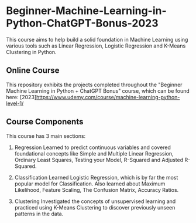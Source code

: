 # Beginner-Machine-Learning-in-Python-ChatGPT-Bonus-2023
This course aims to help build a solid foundation in Machine Learning using various tools such as Linear Regression, Logistic Regression and K-Means Clustering in Python.
## Online Course
This repository exhibits the projects completed throughout the "Beginner Machine Learning in Python + ChatGPT Bonus" course, which can be found here: 
[2023]https://www.udemy.com/course/machine-learning-python-level-1/

## Course Components
This course has 3 main sections:

1. Regression
Learned to predict continuous variables and covered foundational concepts like Simple and Multiple Linear Regression, Ordinary Least Squares, Testing your Model, R-Squared and Adjusted R-Squared.

2. Classification
Learned Logistic Regression, which is by far the most popular model for Classification. Also learned about Maximum Likelihood, Feature Scaling, The Confusion Matrix, Accuracy Ratios.

3. Clustering 
Investigated the concepts of unsupervised learning and practiced using K-Means Clustering to discover previously unseen patterns in the data.
